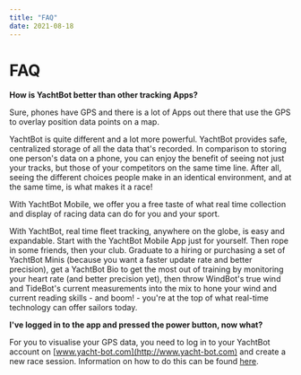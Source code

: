 ```yaml
---
title: "FAQ"
date: 2021-08-18
---
```

# FAQ

**How is YachtBot better than other tracking Apps?**

  

Sure, phones have GPS and there is a lot of Apps out there that use the GPS to overlay position data points on a map.

  

YachtBot is quite different and a lot more powerful. YachtBot provides safe, centralized storage of all the data that's recorded. In comparison to storing one person's data on a phone, you can enjoy the benefit of seeing not just your tracks, but those of your competitors on the same time line. After all, seeing the different choices people make in an identical environment, and at the same time, is what makes it a race!

  

With YachtBot Mobile, we offer you a free taste of what real time collection and display of racing data can do for you and your sport.

  

With YachtBot, real time fleet tracking, anywhere on the globe, is easy and expandable. Start with the YachtBot Mobile App just for yourself. Then rope in some friends, then your club. Graduate to a hiring or purchasing a set of YachtBot Minis (because you want a faster update rate and better precision), get a YachtBot Bio to get the most out of training by monitoring your heart rate (and better precision yet), then throw WindBot's true wind and TideBot's current measurements into the mix to hone your wind and current reading skills - and boom! - you're at the top of what real-time technology can offer sailors today.

  

  

**I've logged in to the app and pressed the power button, now what?**

For you to visualise your GPS data, you need to log in to your YachtBot account on [www.yacht-bot.com](http://www.yacht-bot.com) and create a new race session. Information on how to do this can be found [here](http://creating%2520a%2520new%2520race%2520page).